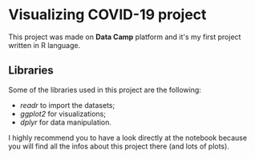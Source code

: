 # Visualizing COVID-19 project
This project was made on **Data Camp** platform and it's my first project written in R language.

## Libraries
Some of the libraries used in this project are the following:
* *readr* to import the datasets;
* *ggplot2* for visualizations;
* *dplyr* for data manipulation.

I highly recommend you to have a look directly at the notebook because you will find all the infos about this project there (and lots of plots).